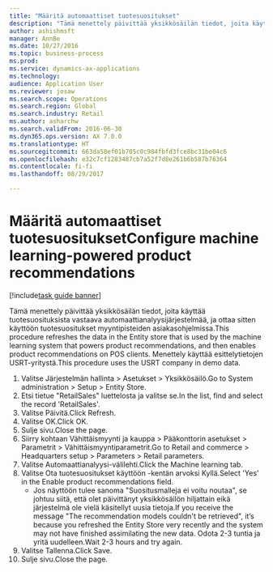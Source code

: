 ```yaml
--- 
title: "Määritä automaattiset tuotesuositukset"
description: "Tämä menettely päivittää yksikkösäilän tiedot, joita käyttää tuotesuosituksista vastaava automaattianalyysijärjestelmää, ja ottaa sitten käyttöön tuotesuositukset myyntipisteiden asiakasohjelmissa."
author: ashishmsft
manager: AnnBe
ms.date: 10/27/2016
ms.topic: business-process
ms.prod: 
ms.service: dynamics-ax-applications
ms.technology: 
audience: Application User
ms.reviewer: josaw
ms.search.scope: Operations
ms.search.region: Global
ms.search.industry: Retail
ms.author: asharchw
ms.search.validFrom: 2016-06-30
ms.dyn365.ops.version: AX 7.0.0
ms.translationtype: HT
ms.sourcegitcommit: 663da58ef01b705c0c984fbfd3fce8bc31be04c6
ms.openlocfilehash: e32c7cf1283487cb7a52f7d8e261b6b587b76364
ms.contentlocale: fi-fi
ms.lasthandoff: 08/29/2017

---
```

# <a name="configure-machine-learning-powered-product-recommendations"></a><span data-ttu-id="6b98f-103">Määritä automaattiset tuotesuositukset</span><span class="sxs-lookup"><span data-stu-id="6b98f-103">Configure machine learning-powered product recommendations</span></span>

[!include[task guide banner](../includes/task-guide-banner.md)]

<span data-ttu-id="6b98f-104">Tämä menettely päivittää yksikkösäilän tiedot, joita käyttää tuotesuosituksista vastaava automaattianalyysijärjestelmää, ja ottaa sitten käyttöön tuotesuositukset myyntipisteiden asiakasohjelmissa.</span><span class="sxs-lookup"><span data-stu-id="6b98f-104">This procedure refreshes the data in the Entity store that is used by the machine learning system that powers product recommendations, and then enables product recommendations on POS clients.</span></span> <span data-ttu-id="6b98f-105">Menettely käyttää esittelytietojen USRT-yritystä.</span><span class="sxs-lookup"><span data-stu-id="6b98f-105">This procedure uses the USRT company in demo data.</span></span>

1. <span data-ttu-id="6b98f-106">Valitse Järjestelmän hallinta > Asetukset > Yksikkösäilö.</span><span class="sxs-lookup"><span data-stu-id="6b98f-106">Go to System administration > Setup > Entity Store.</span></span>
2. <span data-ttu-id="6b98f-107">Etsi tietue "RetailSales" luettelosta ja valitse se.</span><span class="sxs-lookup"><span data-stu-id="6b98f-107">In the list, find and select the record 'RetailSales'.</span></span>
3. <span data-ttu-id="6b98f-108">Valitse Päivitä.</span><span class="sxs-lookup"><span data-stu-id="6b98f-108">Click Refresh.</span></span>
4. <span data-ttu-id="6b98f-109">Valitse OK.</span><span class="sxs-lookup"><span data-stu-id="6b98f-109">Click OK.</span></span>
5. <span data-ttu-id="6b98f-110">Sulje sivu.</span><span class="sxs-lookup"><span data-stu-id="6b98f-110">Close the page.</span></span>
6. <span data-ttu-id="6b98f-111">Siirry kohtaan Vähittäismyynti ja kauppa > Pääkonttorin asetukset > Parametrit > Vähittäismyyntiparametrit.</span><span class="sxs-lookup"><span data-stu-id="6b98f-111">Go to Retail and commerce > Headquarters setup > Parameters > Retail parameters.</span></span>
7. <span data-ttu-id="6b98f-112">Valitse Automaattianalyysi-välilehti.</span><span class="sxs-lookup"><span data-stu-id="6b98f-112">Click the Machine learning tab.</span></span>
8. <span data-ttu-id="6b98f-113">Valitse Ota tuotesuositukset käyttöön -kentän arvoksi Kyllä.</span><span class="sxs-lookup"><span data-stu-id="6b98f-113">Select 'Yes' in the Enable product recommendations field.</span></span>
    * <span data-ttu-id="6b98f-114">Jos näyttöön tulee sanoma "Suositusmalleja ei voitu noutaa", se johtuu siitä, että olet päivittänyt yksikkösäilön hiljattain eikä järjestelmä ole vielä käsitellyt uusia tietoja.</span><span class="sxs-lookup"><span data-stu-id="6b98f-114">If you receive the message "The recommendation models couldn't be retrieved", it’s because you refreshed the Entity Store very recently and the system may not have finished assimilating the new data.</span></span> <span data-ttu-id="6b98f-115">Odota 2-3 tuntia ja yritä uudelleen.</span><span class="sxs-lookup"><span data-stu-id="6b98f-115">Wait 2-3 hours and try again.</span></span>  
9. <span data-ttu-id="6b98f-116">Valitse Tallenna.</span><span class="sxs-lookup"><span data-stu-id="6b98f-116">Click Save.</span></span>
10. <span data-ttu-id="6b98f-117">Sulje sivu.</span><span class="sxs-lookup"><span data-stu-id="6b98f-117">Close the page.</span></span>


